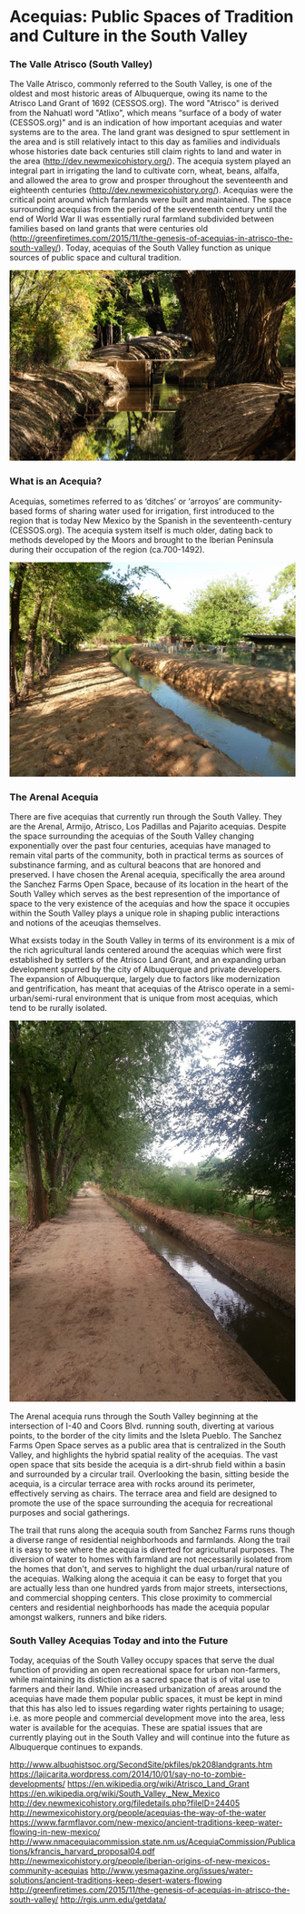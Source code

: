 # Acequias: Public Spaces of Tradition and Culture in the South Valley

### The Valle Atrisco (South Valley)

The Valle Atrisco, commonly referred to the South Valley, is one of the oldest and most historic areas of Albuquerque, owing its name to the Atrisco Land Grant of 1692 (CESSOS.org). The word "Atrisco" is derived from the Nahuatl word "Atlixo", which means “surface of a body of water (CESSOS.org)" and is an indication of how important acequias and water systems are to the area. The land grant was designed to spur settlement in the area and is still relatively intact to this day as families and individuals whose histories date back centuries still claim rights to land and water in the area (http://dev.newmexicohistory.org/). The acequia system played an integral part in irrigating the land to cultivate corn, wheat, beans, alfalfa, and allowed the area to grow and prosper throughout the seventeenth and eighteenth centuries (http://dev.newmexicohistory.org/). Acequias were the critical point around which farmlands were built and maintained. The space surrounding acequias from the period of the seventeenth century until the end of World War II was essentially rural farmland subdivided between families based on land grants that were centuries old (http://greenfiretimes.com/2015/11/the-genesis-of-acequias-in-atrisco-the-south-valley/). Today, acequias of the South Valley function as unique sources of public space and cultural tradition. 

![South Valley Acequia](images/acequia1.jpeg)

### What is an Acequia?

Acequias, sometimes referred to as ‘ditches’ or ‘arroyos’ are community-based forms of sharing water used for irrigation, first introduced to the region that is today New Mexico by the Spanish in the seventeenth-century (CESSOS.org). The acequia system itself is much older, dating back to methods developed by the Moors and brought to the Iberian Peninsula during their occupation of the region (ca.700-1492).

![South Valley Acequia](images/acequia2.jpeg)

### The Arenal Acequia

There are five acequias that currently run through the South Valley. They are the Arenal, Armijo, Atrisco, Los Padillas and Pajarito acequias. Despite the space surrounding the acequias of the South Valley changing exponentially over the past four centuries, acequias have managed to remain vital parts of the community, both in practical terms as sources of substinance farming, and as cultural beacons that are honored and preserved. I have chosen the Arenal acequia, specifically the area around the Sanchez Farms Open Space, because of its location in the heart of the South Valley which serves as the best represention of the importance of space to the very existence of the acequias and how the space it occupies within the South Valley plays a unique role in shaping public interactions and notions of the aceuqias themselves. 

What exsists today in the South Valley in terms of its environment is a mix of the rich agricultural lands centered around the acequias which were first established by settlers of the Atrisco Land Grant, and an expanding urban development spurred by the city of Albuquerque and private developers. The expansion of Albuquerque, largely due to factors like modernization and gentrification, has meant that acequias of the Atrisco operate in a semi-urban/semi-rural environment that is unique from most acequias, which tend to be rurally isolated. 

![South Valley Acequia](images/acequia3.jpeg)

The Arenal acequia runs through the South Valley beginning at the intersection of I-40 and Coors Blvd. running south, diverting at various points, to the border of the city limits and the Isleta Pueblo. The Sanchez Farms Open Space serves as a public area that is centralized in the South Valley, and highlights the hybrid spatial reality of the acequias. The vast open space that sits beside the acequia is a dirt-shrub field within a basin and surrounded by a circular trail. Overlooking the basin, sitting beside the acequia, is a circular terrace area with rocks around its perimeter, effectively serving as chairs. The terrace area and field are designed to promote the use of the space surrounding the acequia for recreational purposes and social gatherings. 

The trail that runs along the acequia south from Sanchez Farms runs though a diverse range of residential neighborhoods and farmlands. Along the trail it is easy to see where the acequia is diverted for agricultural purposes. The diversion of water to homes with farmland are not necessarily isolated from the homes that don't, and serves to highlight the dual urban/rural nature of the acequias. Walking along the acequia it can be easy to forget that you are actually less than one hundred yards from major streets, intersections, and commercial shopping centers. This close proximity to commercial centers and residential neighborhoods has made the acequia popular amongst walkers, runners and bike riders.

### South Valley Acequias Today and into the Future

Today, acequias of the South Valley occupy spaces that serve the dual function of providing an open recreational space for urban non-farmers, while maintaining its distiction as a sacred space that is of vital use to farmers and their land. While increased urbanization of areas around the acequias have made them popular public spaces, it must be kept in mind that this has also led to issues regarding water rights pertaining to usage; i.e. as more people and commercial development move into the area, less water is available for the acequias. These are spatial issues that are currently playing out in the South Valley and will continue into the future as Albuquerque continues to expands.    

http://www.albuqhistsoc.org/SecondSite/pkfiles/pk208landgrants.htm
https://lajicarita.wordpress.com/2014/10/01/say-no-to-zombie-developments/
https://en.wikipedia.org/wiki/Atrisco_Land_Grant
https://en.wikipedia.org/wiki/South_Valley,_New_Mexico
http://dev.newmexicohistory.org/filedetails.php?fileID=24405
http://newmexicohistory.org/people/acequias-the-way-of-the-water
https://www.farmflavor.com/new-mexico/ancient-traditions-keep-water-flowing-in-new-mexico/
http://www.nmacequiacommission.state.nm.us/AcequiaCommission/Publications/kfrancis_harvard_proposal04.pdf
http://newmexicohistory.org/people/iberian-origins-of-new-mexicos-community-acequias
http://www.yesmagazine.org/issues/water-solutions/ancient-traditions-keep-desert-waters-flowing
http://greenfiretimes.com/2015/11/the-genesis-of-acequias-in-atrisco-the-south-valley/
http://rgis.unm.edu/getdata/
